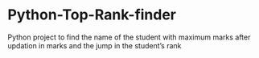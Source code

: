 # Python-Top-Rank-finder
Python project to find the name of the student with maximum marks after updation in marks and the jump in the student’s rank
